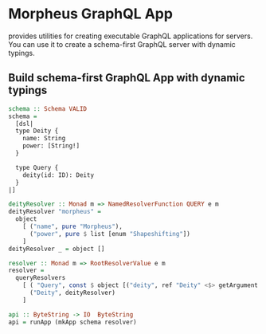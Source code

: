 # Morpheus GraphQL App

provides utilities for creating executable GraphQL applications for servers. You can use it to create a schema-first GraphQL server with dynamic typings.

## Build schema-first GraphQL App with dynamic typings

```hs
schema :: Schema VALID
schema =
  [dsl|
  type Deity {
    name: String
    power: [String!]
  }

  type Query {
    deity(id: ID): Deity
  }
|]

deityResolver :: Monad m => NamedResolverFunction QUERY e m
deityResolver "morpheus" =
  object
    [ ("name", pure "Morpheus"),
      ("power", pure $ list [enum "Shapeshifting"])
    ]
deityResolver _ = object []

resolver :: Monad m => RootResolverValue e m
resolver =
  queryResolvers
    [ ( "Query", const $ object [("deity", ref "Deity" <$> getArgument "id")]),
      ("Deity", deityResolver)
    ]

api :: ByteString -> IO  ByteString
api = runApp (mkApp schema resolver)
```
